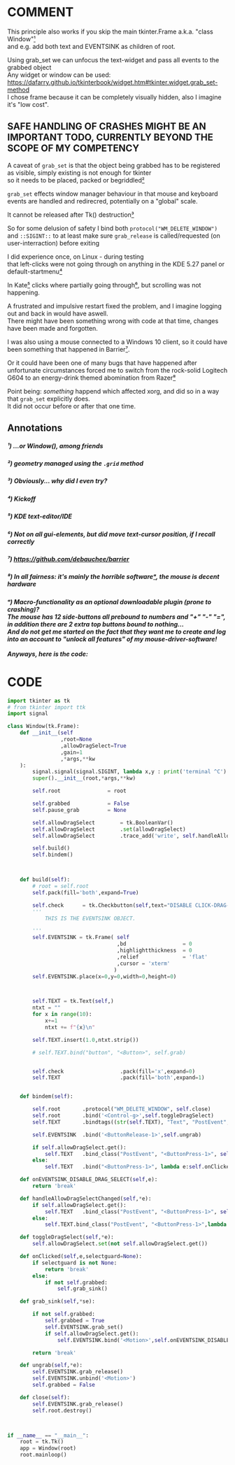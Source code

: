 # COMMENT
This principle also works if you skip the main tkinter.Frame a.k.a. "class Window"[¹](https://github.com/Skrimpton/tk.Text-DisableDragSelect/blob/main/README.md#---or-window-among-friends)
<br>and e.g. add both text and EVENTSINK as children of root.

Using grab_set we can unfocus the text-widget and pass all events to the grabbed object
<br>Any widget or window can be used: https://dafarry.github.io/tkinterbook/widget.htm#tkinter.widget.grab_set-method
<br>I chose frame because it can be completely visually hidden, also I imagine it's "low cost".

## SAFE HANDLING OF CRASHES MIGHT BE AN IMPORTANT TODO, CURRENTLY BEYOND THE SCOPE OF MY COMPETENCY

A caveat of ```grab_set``` is that the object being grabbed has to be registered as visible, simply existing is not enough for tkinter
<br>so it needs to be placed, packed or begriddled[²](https://github.com/Skrimpton/tkinter.Text-DisableDragSelect/blob/main/README.md#---geometry-managed-using-the-grid-method)

```grab_set``` effects window manager behaviour in that mouse and keyboard events are handled and redirecred, potentially on a "global" scale.

It cannot be released after Tk() destruction[³](https://github.com/Skrimpton/tk.Text-DisableDragSelect/blob/main/README.md#---obviously-why-did-i-even-try)

So for some delusion of safety I bind both ```protocol("WM_DELETE_WINDOW")```
<br>and ```::SIGINT::``` to at least make sure ```grab_release``` is called/requested (on user-interraction) before exiting

I did experience once, on Linux - during testing
<br>that left-clicks were not going through on anything in the KDE 5.27 panel or default-startmenu[⁴](https://github.com/Skrimpton/tk.Text-DisableDragSelect/blob/main/README.md#---kickoff)

In Kate[⁵](https://github.com/Skrimpton/tk.Text-DisableDragSelect/main/README.md#---kde-text-editoride) clicks where partially going through[⁶](https://github.com/Skrimpton/tk.Text-DisableDragSelect/blob/main/README.md#---not-on-all-gui-elements-but-did-move-text-cursor-position-if-i-recall-correctly), but scrolling was not happening.

A frustrated and impulsive restart fixed the problem, and I imagine logging out and back in would have aswell.
<br>There might have been something wrong with code at that time, changes have been made and forgotten.

I was also using a mouse connected to a Windows 10 client, so it could have been something that happened in Barrier[⁷](https://github.com/Skrimpton/tk.Text-DisableDragSelect/main/README.md#---httpsgithubcomdebaucheebarrier).

Or it could have been one of many bugs that have happened after unfortunate circumstances
forced me to switch from the rock-solid Logitech G604 to an energy-drink themed abomination from Razer[⁸](https://github.com/Skrimpton/tk.Text-DisableDragSelect/blob/main/README.md#---in-all-fairness-its-mainly-the-horrible-software%E1%B5%83-the-mouse-is-decent-hardware)

Point being: *something* happend which affected xorg, and did so in a way that ```grab_set``` explicitly does.
<br>It did not occur before or after that one time.

## Annotations
##### ¹)   ...or Window(), among friends

##### ²)   geometry managed using the ```.grid``` method

##### ³)   Obviously... why did I even try?

##### ⁴)   Kickoff

##### ⁵)   KDE text-editor/IDE

##### ⁶)   Not on all gui-elements, but did move text-cursor position, if I recall correctly

##### ⁷)   https://github.com/debauchee/barrier

##### ⁸)   In all fairness: it's mainly the horrible software[ᵃ](https://github.com/Skrimpton/tk.Text-DisableDragSelect/blob/main/README.md#%E1%B5%83---macro-functionality-as-an-optional-downloadable-plugin-prone-to-crashing--the-mouse-has-12-side-buttons-all-prebound-to-numbers-and-2-extra-top-buttons-bound-to-nothing--and-do-not-get-me-started-on-the-fact-that-they-want-me-to-create-and-log-into-an-account--to-unlock-all-features-of-my-mouse-driver-software), the mouse is decent hardware

##### ᵃ)   Macro-functionality as an optional downloadable plugin (prone to crashing)?<br>  The mouse has 12 side-buttons all prebound to numbers and "+" "-" "=", in addition there are 2 extra top buttons bound to nothing...<br>  And do not get me started on the fact that they want me to create and log into an account to "unlock all features" of my mouse-driver-software! <br><br> Anyways, here is the code:


# CODE
```python
import tkinter as tk
# from tkinter import ttk
import signal

class Window(tk.Frame):
    def __init__(self
                 ,root=None
                 ,allowDragSelect=True
                 ,gain=1
                 ,*args,**kw
    ):
        signal.signal(signal.SIGINT, lambda x,y : print('terminal ^C') or self.close())
        super().__init__(root,*args,**kw)

        self.root               = root

        self.grabbed            = False
        self.pause_grab         = None

        self.allowDragSelect        = tk.BooleanVar()
        self.allowDragSelect        .set(allowDragSelect)
        self.allowDragSelect        .trace_add('write', self.handleAllowDragSelectChanged)

        self.build()
        self.bindem()



    def build(self):
        # root = self.root
        self.pack(fill='both',expand=True)

        self.check      = tk.Checkbutton(self,text="DISABLE CLICK-DRAG-SELECTING",variable=self.allowDragSelect)
        '''
            THIS IS THE EVENTSINK OBJECT.

        '''
        self.EVENTSINK = tk.Frame( self
                                   ,bd                  = 0
                                   ,highlightthickness  = 0
                                   ,relief              = 'flat'
                                   ,cursor = 'xterm'
                                  )
        self.EVENTSINK.place(x=0,y=0,width=0,height=0)



        self.TEXT = tk.Text(self,)
        ntxt = ""
        for x in range(10):
            x+=1
            ntxt += f"{x}\n"

        self.TEXT.insert(1.0,ntxt.strip())

        # self.TEXT.bind("button", "<Button>", self.grab)


        self.check                  .pack(fill='x',expand=0)
        self.TEXT                   .pack(fill='both',expand=1)


    def bindem(self):

        self.root       .protocol("WM_DELETE_WINDOW", self.close)
        self.root       .bind('<Control-g>',self.toggleDragSelect)
        self.TEXT       .bindtags((str(self.TEXT), "Text", "PostEvent", ".", "all")) # https://stackoverflow.com/a/50637979

        self.EVENTSINK  .bind('<ButtonRelease-1>',self.ungrab)

        if self.allowDragSelect.get():
            self.TEXT   .bind_class("PostEvent", "<ButtonPress-1>", self.onClicked)
        else:
            self.TEXT   .bind("<ButtonPress-1>", lambda e:self.onClicked(e,"selectguard"))

    def onEVENTSINK_DISABLE_DRAG_SELECT(self,e):
        return 'break'

    def handleAllowDragSelectChanged(self,*e):
        if self.allowDragSelect.get():
            self.TEXT   .bind_class("PostEvent", "<ButtonPress-1>", self.onClicked)
        else:
            self.TEXT.bind_class("PostEvent", "<ButtonPress-1>",lambda e:self.onClicked(e,"selectguard"))

    def toggleDragSelect(self,*e):
        self.allowDragSelect.set(not self.allowDragSelect.get())

    def onClicked(self,e,selectguard=None):
        if selectguard is not None:
            return 'break'
        else:
            if not self.grabbed:
                self.grab_sink()

    def grab_sink(self,*se):

        if not self.grabbed:
            self.grabbed = True
            self.EVENTSINK.grab_set()
            if self.allowDragSelect.get():
                self.EVENTSINK.bind('<Motion>',self.onEVENTSINK_DISABLE_DRAG_SELECT)

        return 'break'

    def ungrab(self,*e):
        self.EVENTSINK.grab_release()
        self.EVENTSINK.unbind('<Motion>')
        self.grabbed = False

    def close(self):
        self.EVENTSINK.grab_release()
        self.root.destroy()



if __name__ == "__main__":
    root = tk.Tk()
    app = Window(root)
    root.mainloop()

```
